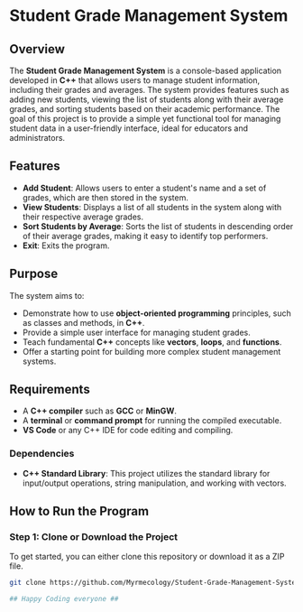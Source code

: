 # Student Grade Management System

## Overview

The **Student Grade Management System** is a console-based application developed in **C++** that allows users to manage student information, including their grades and averages. The system provides features such as adding new students, viewing the list of students along with their average grades, and sorting students based on their academic performance. The goal of this project is to provide a simple yet functional tool for managing student data in a user-friendly interface, ideal for educators and administrators.

## Features

- **Add Student**: Allows users to enter a student's name and a set of grades, which are then stored in the system.
- **View Students**: Displays a list of all students in the system along with their respective average grades.
- **Sort Students by Average**: Sorts the list of students in descending order of their average grades, making it easy to identify top performers.
- **Exit**: Exits the program.

## Purpose

The system aims to:
- Demonstrate how to use **object-oriented programming** principles, such as classes and methods, in **C++**.
- Provide a simple user interface for managing student grades.
- Teach fundamental **C++** concepts like **vectors**, **loops**, and **functions**.
- Offer a starting point for building more complex student management systems.

## Requirements

- A **C++ compiler** such as **GCC** or **MinGW**.
- A **terminal** or **command prompt** for running the compiled executable.
- **VS Code** or any C++ IDE for code editing and compiling.

### Dependencies
- **C++ Standard Library**: This project utilizes the standard library for input/output operations, string manipulation, and working with vectors.

## How to Run the Program

### Step 1: Clone or Download the Project

To get started, you can either clone this repository or download it as a ZIP file.

```bash
git clone https://github.com/Myrmecology/Student-Grade-Management-System.git

## Happy Coding everyone ##
